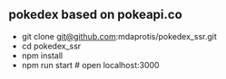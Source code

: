 ## pokedex based on pokeapi.co

- git clone git@github.com:mdaprotis/pokedex_ssr.git
- cd pokedex_ssr
- npm install
- npm run start # open localhost:3000
